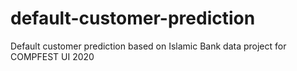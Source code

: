 # default-customer-prediction
Default customer prediction based on Islamic Bank data project for COMPFEST UI 2020
